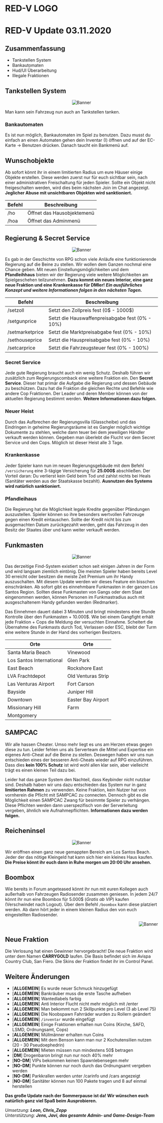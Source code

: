 <p align="center">
  <h1> RED-V LOGO </h1>
</p>

# RED-V Update 03.11.2020

## Zusammenfassung
- Tankstellen System
- Bankautomaten
- Hud/UI Überarbeitung
- Illegale Fraktionen

## Tankstellen System
<p align="center">
  <img src="http://i.epvpimg.com/e20Gbab.png" alt="Banner"/>
</p>

Man kann sein Fahrzeug nun auch an Tankstellen tanken.

### Bankautomaten
Es ist nun möglich, Bankautomaten im Spiel zu benutzen.
Dazu musst du einfach an einen Automaten gehen dein Inventar (I) öffnen und auf der EC-Karte -> Benutzen drücken.
Danach taucht ein Bankmenü auf.

## Wunschobjekte
Ab sofort könnt ihr in einem limitierten Radius um eure Häuser einige Objekte erstellen. Diese werden zuerst nur für euch sichtbar sein, nach einer administrativen Freischaltung für jeden Spieler. Sollte ein Objekt nicht freigeschalten werden, wird dies beim nächsten Join im Chat angezeigt. **Jeglicher Abuse mit unsichtbaren Objekten wird sanktioniert.**

| Befehl | Beschreibung |
| ------ | ------------ |
| /ho <Haus> | Öffnet das Hausobjektemenü |
| /hoa | Öffnet das Adminmenü |

## Regierung & Secret Service
<p align="center">
  <img src="https://puu.sh/GpbNP/ba0e79d221.png" alt="Banner"/>
</p>

Es gab in der Geschichte von RPG schon viele Anläufe eine funktionierende Regierung auf die Beine zu stellen. Wir wollen dem Ganzen nochmal eine Chance geben. Mit neuen Einstellungsmöglichkeiten und dem **Pfandleihhaus** bieten wir der Regierung viele weitere Möglichkeiten am Spielgeschehen teilzunehmen. **Dazu kommt ein neues Interior, eine ganz neue Fraktion und eine Krankenkasse für DMler!** ***Ein ausführliches Konzept und weitere Informationen folgen in den nächsten Tagen.***

| Befehl | Beschreibung |
| ------ | ------------ |
| /setzoll <Wert> | Setzt den Zollpreis fest (0$ - 1000$) |
| /setgunprice <Wert> | Setzt die Hauswaffenpreisabgabe fest (0% - 10%) |
| /setmarketprice <Wert> | Setzt die Marktpreisabgabe fest (0% - 10%) |
| /sethouseprice <Wert> | Setzt die Hauspreisabgabe fest (0% - 10%) |
| /setcarprice <Wert> | Setzt die Fahrzeugsteuer fest (0% - 100%) |

### Secret Service
Jede gute Regierung braucht auch ein wenig Schutz. Deshalb führen wir zusätzlich zum Regierungscomback eine weitere Fraktion ein. Den **Secret Service**. Dieser hat primär die Aufgabe die Regierung und dessen Gebäude zu beschützen. Dazu hat die Fraktion die gleichen Rechte und Befehle wie andere Cop Fraktionen. Der Leader und deren Member können von der aktuellen Regierung bestimmt werden. **Weitere Informationen dazu folgen.**

### Neuer Heist
Durch das Aufbrechen der Regierungsvilla (Glasscheibe) und das Eindringen in geheime Regierungsräume ist es Gangler möglich wichtige Dokumente zu stehlen, welche dann teuer bei dem jeweiligen Händler verkauft werden können. Gegeben man überlebt die Flucht vor dem Secret Service und den Cops. Möglich ist dieser Heist alle 3 Tage.

### Krankenkasse
Jeder Spieler kann nun im neuen Regierungsgebäude mit dem Befehl `/versicherung` eine 3-tägige Versicherung für **25.000$** abschließen. Der Vorteil daran: Du verlierst kein Geld beim Tod und zahlst nichts bei Heals (Sanitäter werden aus der Staatskasse bezahlt). **Ausnutzen des Systems wird natürlich sanktioniert.**

### Pfandleihaus
Die Regierung hat die Möglichkeit legale Kredite gegenüber Pfändungen auszustellen. Spieler können so ihre besonders wertvollen Fahrzeuge gegen einen Kredit eintauschen. Sollte der Kredit nicht bis zum ausgemachten Datum zurückgezahlt werden, geht das Fahrzeug in den Besitz der Staates über und kann weiter verkauft werden.

## Funkmasten
<p align="center">
  <img src="https://i.imgur.com/hLcie2X.png" alt="Banner"/>
</p>

Das derzeitige Find-System existiert schon seit einigen Jahren in der Form und wird langsam ziemlich eintönig. Die meisten Spieler haben bereits Level 30 erreicht oder besitzen die meiste Zeit Premium um ihr Handy auszuschalten. Mit diesem Update werden wir dieses Feature ein bisschen einschränken. Ab sofort gibt es einnehmbare Funkmasten in der ganzen Los Santos Region. Sollten diese Funkmasten von Gangs oder dem Staat eingenommen werden, können Personen im Funkmastradius auch mit ausgeschaltenem Handy gefunden werden (Redmarker).

Das Einnehmen dauert dabei 3 Minuten und bringt mindestens eine Stunde Kontrolle über den Funkmasten + 10.000$. Wie bei einem Gangfight erhält jede Fraktion + Cops die Meldung der versuchten Einnahme. Scheitert die Übernahme des Funkmasts durch Tod, Verlassen oder ESC, bleibt der Turm eine weitere Stunde in der Hand des vorherigen Besitzers.

| Orte | Orte |
| ---- | ---- |
| Santa Maria Beach | Vinewood |
| Los Santos International | Glen Park |
| East Beach | Rockshore East |
| LVA Frachtdepot | Old Venturas Strip |
| Las Venturas Airport | Fort Carson |
| Bayside | Juniper Hill |
| Downtown | Easter Bay Airport |
| Missionary Hill | Farm |
| Montgomery | |

## SAMPCAC
Wir alle hassen Cheater. Umso mehr liegt es uns am Herzen etwas gegen diese zu tun. Leider fehlen uns als Serverteam die Mittel und Expertise ein eigenes Anti-Cheat auf die Beine zu stellen. Deswegen haben wir uns nun entschieden eines der besseren Anti-Cheats wieder auf RPG einzuführen. Dass dies **kein 100% Schutz** ist wird wohl allen klar sein, aber vielleicht trägt es einen kleinen Teil dazu bei.

Leider hat das ganze System den Nachteil, dass Keybinder nicht nutzbar sind. Deshalb haben wir uns dazu entschieden das System nur in ganz **limitierten Rahmen** zu verwenden. Keine Fraktion, kein Nutzer hat von vornherein die Pflicht mit SAMPCAC zu connecten. Dennoch gibt es die Möglichkeit einen SAMPCAC Zwang für besimmte Spieler zu verhängen. Diese Pflichten werden dann userspezifisch von der Serverleitung vergeben, ähnlich wie Aufnahmepflichten. **Informationen dazu werden folgen.**

## Reicheninsel
<p align="center">
  <img src="https://i.imgur.com/EFSPkB9.jpg" alt="Banner"/>
</p>

Wir eröffnen einen ganz neue gemappten Bereich am Los Santos Beach. Jeder der das nötige Kleingeld hat kann sich hier ein kleines Haus kaufen. **Die Preise könnt ihr euch dann in Ruhe morgen um 20:00 Uhr ansehen.**

## Boombox
Wie bereits in Forum angeteased könnt ihr nun mit euren Kollegen auch außerhalb von Fahrzeugen Radiosender zusammen geniesen. In jedem 24/7 könnt ihr nun eine Boombox für 5.000$ (*Gratis ab VIP*) kaufen (Verschwindet nach Logout). Über dem Befehl `/boombox` kann diese platziert werden. Ab dann hört jeder in einem kleinen Radius den von euch eingestellten Radiosender.

<p align="right">
  <img src="https://i.imgur.com/qQ4zd3P.jpg" alt="Banner"/>
</p>

## Neue Fraktion
Die Verlosung hat einen Gewinner hervorgebracht! Die neue Fraktion wird unter dem Namen **CARRYGOLD** laufen. Die Basis befindet sich im Avispa Country Club, San Fiero. Die Skins der Fraktion findet ihr im Control Panel.

## Weitere Änderungen
- [**ALLGEMEIN**] Es wurde neuer Schmuck hinzugefügt
- [**ALLGEMEIN**] Bankräuber muss die erste Tasche aufheben
- [**ALLGEMEIN**] Wantedlabels farbig
- [**ALLGEMEIN**] Anti Interior Flucht nicht mehr möglich mit /enter
- [**ALLGEMEIN**] Man bekommt nun 2 Skillpunkte pro Level (3 ab Level 75)
- [**ALLGEMEIN**] Die Noobspawn Fahrräder wurden zu Rollern geändert
- [**ALLGEMEIN**] `/inventar` wurde eingefügt
- [**ALLGEMEIN**] Einige Fraktionen erhalten nun Coins (Kirche, SAFD, LSMD, Ordnungsamt, Cops)
- [**ALLGEMEIN**] Müllmänner erhalten nun Coins
- [**ALLGEMEIN**] Mit dem Benson kann man nur 2 Kochutensilien nutzen (20 - 30 Pseudoephedrin)
- [**ALLGEMEIN**] Mieten müssen nun mindestens 50$ betragen
- [**DM**] Drogenbaron bringt nun nur noch 40% mehr
- [**NO-DM**] VIPs bekommen keinen Spawnlebensegen mehr
- [**NO-DM**] Punkte können nur noch durch das Ordnungsamt vergeben werden
- [**NO-DM**] Parkkrallen werden unter /carinfo und /cars angezeigt
- [**NO-DM**] Sanitäter können nun 100 Pakete tragen und 8 auf einmal herstellen

**Das große Update nach der Sommerpause ist da! Wir wünschen euch natürlich ganz viel Spaß beim Ausprobieren.**

*Umsetzung: **Leon, Chris_Zepp***
<br>
*Unterstützung: **Jens, Javi, das gesamte Admin- und Game-Design-Team***
